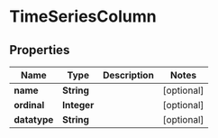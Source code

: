 

# TimeSeriesColumn


## Properties

| Name | Type | Description | Notes |
|------------ | ------------- | ------------- | -------------|
|**name** | **String** |  |  [optional] |
|**ordinal** | **Integer** |  |  [optional] |
|**datatype** | **String** |  |  [optional] |



